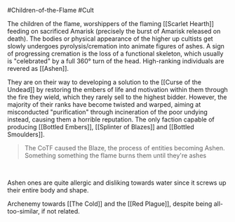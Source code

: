 #Children-of-the-Flame #Cult 
 

The children of the flame, worshippers of the flaming [[Scarlet Hearth]] feeding on sacrificed Amarisk (precisely the burst of Amarisk released on death).
The bodies or physical appearance of the higher up cultists get slowly undergoes pyrolysis/cremation into animate figures of ashes.
	A sign of progressing cremation is the loss of a functional skeleton, which usually is "celebrated" by a full 360° turn of the head.
High-ranking individuals are revered as [[Ashen]]. 

They are on their way to developing a solution to the [[Curse of the Undead]] by restoring the embers of life and motivation within them through the fire they wield, which they rarely sell to the highest bidder. 
However, the majority of their ranks have become twisted and warped, aiming at misconducted "purification" through incineration of the poor undying instead, causing them a horrible reputation. 
The only faction capable of producing [[Bottled Embers]], [[Splinter of Blazes]] and [[Bottled Smoulders]].

> The CoTF caused the Blaze, the process of entities becoming Ashen.
> Something something the flame burns them until they're ashes

 


Ashen ones are quite allergic and disliking towards water since it screws up their entire body and shape.

Archenemy towards [[The Cold]] and the [[Red Plague]], despite being all-too-similar, if not related. 
